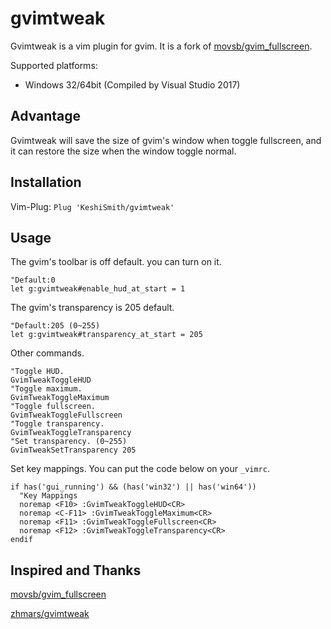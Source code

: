 # gvimtweak

Gvimtweak is a vim plugin for gvim. It is a fork of [movsb/gvim_fullscreen](https://github.com/movsb/gvim_fullscreen/).

Supported platforms:

- Windows 32/64bit (Compiled by Visual Studio 2017)

## Advantage

Gvimtweak will save the size of gvim's window when toggle fullscreen, and it can restore the size when the window toggle normal.

## Installation

Vim-Plug: ``` Plug 'KeshiSmith/gvimtweak' ```

## Usage

The gvim's toolbar is off default. you can turn on it.

```vim
"Default:0
let g:gvimtweak#enable_hud_at_start = 1
```

The gvim's transparency is 205 default.

```vim
"Default:205 (0~255)
let g:gvimtweak#transparency_at_start = 205
```

Other commands.

```vim
"Toggle HUD.
GvimTweakToggleHUD
"Toggle maximum.
GvimTweakToggleMaximum
"Toggle fullscreen.
GvimTweakToggleFullscreen
"Toggle transparency.
GvimTweakToggleTransparency
"Set transparency. (0~255)
GvimTweakSetTransparency 205
```

Set key mappings. You can put the code below on your ```_vimrc```.

```vim
if has('gui_running') && (has('win32') || has('win64'))
  "Key Mappings
  noremap <F10> :GvimTweakToggleHUD<CR>
  noremap <C-F11> :GvimTweakToggleMaximum<CR>
  noremap <F11> :GvimTweakToggleFullscreen<CR>
  noremap <F12> :GvimTweakToggleTransparency<CR>
endif
```

## Inspired and Thanks

[movsb/gvim_fullscreen](https://github.com/movsb/gvim_fullscreen/)

[zhmars/gvimtweak](https://github.com/zhmars/gvimtweak)
